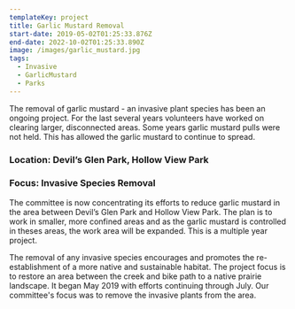 ```yaml
---
templateKey: project
title: Garlic Mustard Removal
start-date: 2019-05-02T01:25:33.876Z
end-date: 2022-10-02T01:25:33.890Z
image: /images/garlic_mustard.jpg
tags:
  - Invasive
  - GarlicMustard
  - Parks
---
```

The removal of garlic mustard - an invasive plant species has been an ongoing project. For the last several years volunteers have worked on clearing larger, disconnected areas. Some years garlic mustard pulls were not held. This has allowed the garlic mustard to continue to spread.

### Location: Devil’s Glen Park, Hollow View Park

### Focus: Invasive Species Removal

The committee is now concentrating its efforts to reduce garlic mustard in the area between Devil’s Glen Park and Hollow View Park. The plan is to work in smaller, more confined areas and as the garlic mustard is controlled in theses areas, the work area will be expanded. This is a multiple year project.

The removal of any invasive species encourages and promotes the re-establishment of a more native and sustainable habitat. The project focus is to restore an area between the creek and bike path to a native prairie landscape. It began May 2019 with efforts continuing through July. Our committee's focus was to remove the invasive plants from the area.